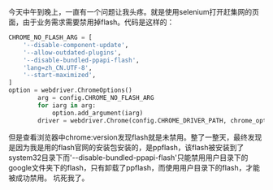 今天中午到晚上，一直有一个问题让我头疼。就是使用selenium打开赶集网的页面，由于业务需求需要禁用掉flash。代码是这样的：
``` python
CHROME_NO_FLASH_ARG = [
    '--disable-component-update',
    '--allow-outdated-plugins',
    '--disable-bundled-ppapi-flash',
    'lang=zh_CN.UTF-8',
    '--start-maximized',
]
option = webdriver.ChromeOptions()
        arg = config.CHROME_NO_FLASH_ARG
        for iarg in arg:
            option.add_argument(iarg)
        driver = webdriver.Chrome(config.CHROME_DRIVER_PATH, chrome_options=option)
```
但是查看浏览器中chrome:version发现flash就是未禁用。整了一整天，最终发现是因为我是用的flash官网的安装包安装的，是ppflash，该flash被安装到了system32目录下而'--disable-bundled-ppapi-flash'只能禁用用户目录下的google文件夹下的flash，只有卸载了ppflash，而使用用户目录下的flash，才能被成功禁用。 坑死我了。